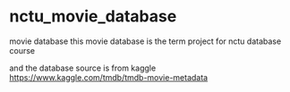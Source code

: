 # nctu_movie_database
movie database 
this movie database is the term project for nctu database course

and the database source is from kaggle https://www.kaggle.com/tmdb/tmdb-movie-metadata 


